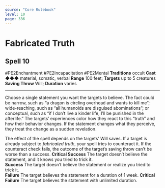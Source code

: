```yaml
---
source: "Core Rulebook"
level: 10
page: 336
---
```


# Fabricated Truth
## Spell 10
#PE2Enchantment #PE2Incapacitation #PE2Mental 
**Traditions** occult
**Cast** ◆◆◆ material, somatic, verbal
**Range** 100 feet; **Targets** up to 5 creatures
**Saving Throw** Will; **Duration** varies

-----
Choose a single statement you want the targets to believe. The fact could be narrow, such as “a dragon is circling overhead and wants to kill me”; wide-reaching, such as “all humanoids are disguised abominations”; or conceptual, such as “if I don’t live a kinder life, I’ll be punished in the afterlife.” The targets’ experiences color how they react to this “truth” and how their behavior changes. If the statement changes what they perceive, they treat the change as a sudden revelation.

The effect of the spell depends on the targets’ Will saves. If a target is already subject to *fabricated truth*, your spell tries to counteract it. If the counteract check fails, the outcome of the target’s saving throw can’t be worse than a success. 
**Critical Success** The target doesn’t believe the statement, and it knows you tried to trick it.  
**Success** The target doesn’t believe the statement or realize you tried to trick it.  
**Failure** The target believes the statement for a duration of 1 week. 
**Critical Failure** The target believes the statement with unlimited duration.